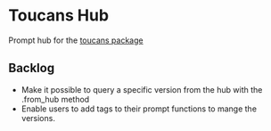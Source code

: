 # Toucans Hub
Prompt hub for the [toucans package](https://github.com/kasperjunge/toucans)

## Backlog
- Make it possible to query a specific version from the hub with the .from_hub method
- Enable users to add tags to their prompt functions to mange the versions.